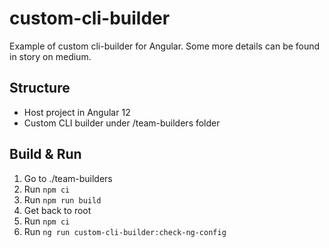 # custom-cli-builder
Example of custom cli-builder for Angular.
Some more details can be found in story on medium.

## Structure 
- Host project in Angular 12
- Custom CLI builder under /team-builders folder

## Build & Run
1. Go to ./team-builders
2. Run `npm ci`
3. Run `npm run build`
4. Get back to root
5. Run `npm ci`
6. Run `ng run custom-cli-builder:check-ng-config` 

